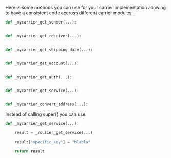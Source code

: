 Here is some methods you can use for your carrier implementation
allowing to have a consistent code accross different carrier modules:

``` python
def _mycarrier_get_sender(...):


def _mycarrier_get_receiver(...):


def _mycarrier_get_shipping_date(...):


def _mycarrier_get_account(...):


def _mycarrier_get_auth(...):


def _mycarrier_get_service(...):


def _mycarrier_convert_address(...):
```

Instead of calling super() you can use:

``` python
def _mycarrier_get_service(...):

    result = _roulier_get_service(...)

    result["specific_key"] = "blabla"

    return result
```
